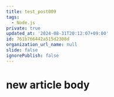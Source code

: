 ```yaml
---
title: test_post009
tags:
  - Node.js
private: true
updated_at: '2024-08-31T20:12:07+09:00'
id: 761b766442a515d2308d
organization_url_name: null
slide: false
ignorePublish: false
---
```

# new article body

